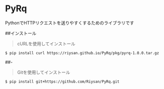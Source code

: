 # PyRq
PythonでHTTPリクエストを送りやすくするためのライブラリです

##インストール
> cURLを使用してインストール  

```
$ pip install curl https://riysan.github.io/PyRq/pkg/pyrq-1.0.0.tar.gz 
```

##-
> Gitを使用してインストール  

```
$ pip install git+https://github.com/Riysan/PyRq.git 
```

